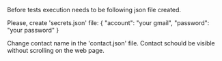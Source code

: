 Before tests execution needs to be following json file created.

Please, create 'secrets.json' file:
{
    "account": "your gmail",
    "password": "your password"
}

Change contact name in the 'contact.json' file. 
Contact schould be visible without scrolling on the web page.